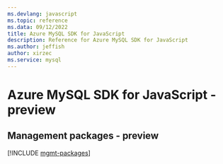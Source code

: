 ```yaml
---
ms.devlang: javascript
ms.topic: reference
ms.data: 09/12/2022
title: Azure MySQL SDK for JavaScript
description: Reference for Azure MySQL SDK for JavaScript
ms.author: jeffish
author: xirzec
ms.service: mysql
---
```

# Azure MySQL SDK for JavaScript - preview

## Management packages - preview
[!INCLUDE [mgmt-packages](mysql-mgmt-index.md)]